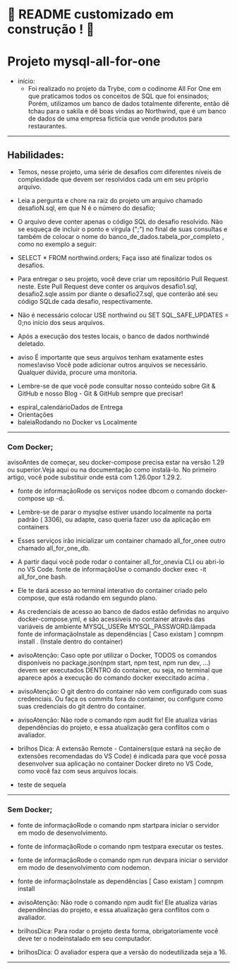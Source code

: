 # :construction: README customizado em construção ! :construction:
<!-- Olá, Tryber!
Esse é apenas um arquivo inicial para o README do seu projeto no qual você pode customizar e reutilizar todas as vezes que for executar o trybe-publisher.

Para deixá-lo com a sua cara, basta alterar o seguinte arquivo da sua máquina: ~/.student-repo-publisher/custom/_NEW_README.md

É essencial que você preencha esse documento por conta própria, ok?
Não deixe de usar nossas dicas de escrita de README de projetos, e deixe sua criatividade brilhar!
:warning: IMPORTANTE: você precisa deixar nítido:
- quais arquivos/pastas foram desenvolvidos por você; 
- quais arquivos/pastas foram desenvolvidos por outra pessoa estudante;
- quais arquivos/pastas foram desenvolvidos pela Trybe.
-->

# Projeto mysql-all-for-one

- início:
  - Foi realizado no projeto da Trybe, com o codinome All For One em que praticamos todos os conceitos de SQL que foi ensinados; Porém, utilizamos um  banco de dados totalmente diferente, então dê tchau para o sakila e dê boas vindas ao Northwind, que é um banco de dados de uma empresa fictícia que vende produtos para restaurantes.
---
## Habilidades:

* Temos, nesse projeto, uma série de desafios com diferentes níveis de complexidade que devem ser resolvidos cada um em seu próprio arquivo.

* Leia a pergunta e chore na raiz do projeto um arquivo chamado desafioN.sql, em que N é o número do desafio;

* O arquivo deve conter apenas o código SQL do desafio resolvido. Não se esqueça de incluir o ponto e vírgula (";") no final de suas consultas e também de colocar o nome do banco_de_dados.tabela_por_completo , como no exemplo a seguir:

* SELECT * FROM northwind.orders;
Faça isso até finalizar todos os desafios.

* Para entregar o seu projeto, você deve criar um repositório Pull Request neste. Este Pull Request deve conter os arquivos desafio1.sql, desafio2.sqle assim por diante o desafio27.sql, que conterão até seu código SQLde cada desafio, respectivamente.

* Não é necessário colocar USE northwind ou SET SQL_SAFE_UPDATES = 0;no início dos seus arquivos.

- Após a execução dos testes locais, o banco de dados northwindé deletado.

- aviso É importante que seus arquivos tenham exatamente estes nomes!aviso
Você pode adicionar outros arquivos se necessário. Qualquer dúvida, procure uma monitoria.

* Lembre-se de que você pode consultar nosso conteúdo sobre Git & GitHub e nosso Blog - Git & GitHub sempre que precisar!

- espiral_calendárioDados de Entrega
- Orientações
- baleiaRodando no Docker vs Localmente
---
###  Com Docker;
avisoAntes de começar, seu docker-compose precisa estar na versão 1.29 ou superior.Veja aqui ou na documentação como instalá-lo. No primeiro artigo, você pode substituir onde está com 1.26.0por 1.29.2.

 - fonte de informaçãoRode os serviços nodee dbcom o comando docker-compose up -d.

 - Lembre-se de parar o mysqlse estiver usando localmente na porta padrão ( 3306), ou adapte, caso queria fazer uso da aplicação em containers
 - Esses serviços irão inicializar um container chamado all_for_onee outro chamado all_for_one_db.
 - A partir daqui você pode rodar o container all_for_onevia CLI ou abri-lo no VS Code.
fonte de informaçãoUse o comando docker exec -it all_for_one bash.

 - Ele te dará acesso ao terminal interativo do container criado pelo compose, que está rodando em segundo plano.
 - As credenciais de acesso ao banco de dados estão definidas no arquivo docker-compose.yml, e são acessíveis no container através das variáveis ​​de ambiente MYSQL_USERe MYSQL_PASSWORD.lâmpada
fonte de informaçãoInstale as dependências [ Caso existam ] comnpm install . (Instale dentro do container)

- avisoAtenção: Caso opte por utilizar o Docker, TODOS os comandos disponíveis no package.json(npm start, npm test, npm run dev, ...) devem ser executados DENTRO do container, ou seja, no terminal que aparece após a execução do comando docker execcitado acima .

 - avisoAtenção: O git dentro do container não vem configurado com suas credenciais. Ou faça os commits fora do container, ou configure como suas credenciais do git dentro do container.

 - avisoAtenção: Não rode o comando npm audit fix! Ele atualiza várias dependências do projeto, e essa atualização gera conflitos com o avaliador.

 - brilhos Dica: A extensão Remote - Containers(que estará na seção de extensões recomendadas do VS Code) é indicada para que você possa desenvolver sua aplicação no container Docker direto no VS Code, como você faz com seus arquivos locais.

* teste de sequela

---
###  Sem Docker;
 - fonte de informaçãoRode o comando npm startpara iniciar o servidor em modo de desenvolvimento.

 - fonte de informaçãoRode o comando npm testpara executar os testes.

 - fonte de informaçãoRode o comando npm run devpara iniciar o servidor em modo de desenvolvimento com nodemon.

 - fonte de informaçãoInstale as dependências [ Caso existam ] comnpm install

 - avisoAtenção: Não rode o comando npm audit fix! Ele atualiza várias dependências do projeto, e essa atualização gera conflitos com o avaliador.

 - brilhosDica: Para rodar o projeto desta forma, obrigatoriamente você deve ter o nodeinstalado em seu computador.

 - brilhosDica: O avaliador espera que a versão do nodeutilizada seja a 16.

---
